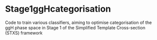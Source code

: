 # Stage1ggHcategorisation
Code to train various classifiers, aiming to optimise categorisation of the ggH phase space in Stage 1 of the Simplified Template Cross-section (STXS) framework
